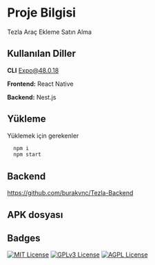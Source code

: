 # Proje Bilgisi

Tezla Araç Ekleme Satın Alma



## Kullanılan Diller

**CLI** Expo@48.0.18

**Frontend:** React Native

**Backend:** Nest.js


## Yükleme 

Yüklemek için gerekenler

```bash 
  npm i
  npm start
```  
## Backend
https://github.com/burakvnc/Tezla-Backend

## APK dosyası



## Badges


[![MIT License](https://img.shields.io/badge/License-MIT-green.svg)](https://choosealicense.com/licenses/mit/)
[![GPLv3 License](https://img.shields.io/badge/License-GPL%20v3-yellow.svg)](https://opensource.org/licenses/)
[![AGPL License](https://img.shields.io/badge/license-AGPL-blue.svg)](http://www.gnu.org/licenses/agpl-3.0)
